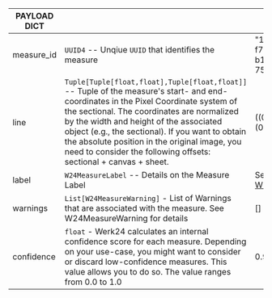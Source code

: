 
| PAYLOAD DICT      |                                                      | Example                                       |
| ------------------| -----------------------------------------------------|---------------------------------------------- |
| measure_id        | `UUID4` -- Unqiue `UUID` that identifies the measure     | "15012f90-f755-48cf-b121-7542e88b9ec8"        |
| line              | `Tuple[Tuple[float,float],Tuple[float,float]]` -- Tuple of the measure's start- and end-coordinates in the Pixel Coordinate system of the sectional. The coordinates are normalized by the width and height of the associated object (e.g., the sectional). If you want to obtain the absolute position in the original image, you need to consider the following offsets: sectional + canvas + sheet. | ((0.1,0.5),(0.2,0.5)) |
| label             | `W24MeasureLabel` -- Details on the Measure Label    | See [W24MeasureLabel](/models/w24measure_label)                         |
| warnings          | `List[W24MeasureWarning]` - List of Warnings that are associated with the measure. See W24MeasureWarning for details | [] |
| confidence        | `float` - Werk24 calculates an internal confidence score for each measure. Depending on your use-case, you might want to consider or discard low-confidence measures. This value allows you to do so. The value ranges from 0.0 to 1.0 | 0.93 |